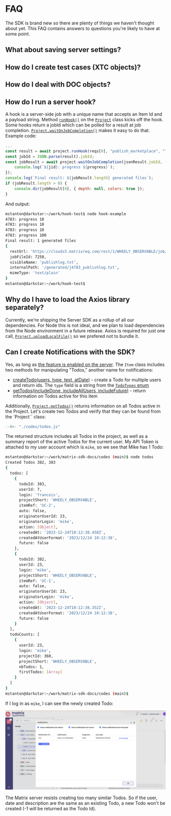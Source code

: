 # FAQ

The SDK is brand new so there are plenty of things we haven't thought about yet.
This FAQ contains answers to questions you're likely to have at some point.

## What about saving server settings?

## How do I create test cases (XTC objects)?

## How do I deal with DOC objects?

## How do I run a server hook?

A hook is a server-side job with a unique name that accepts an Item Id and a
payload string. Method [`runHook()`](reference/classes/serverSdk.Project.html#runHook) on
the [`Project`](reference/classes/serverSdk.Project.html) class kicks off the
hook. Some hooks return a jobId which can be polled for a result at job completion.
[`Project.waitOnJobCompletion()`](reference/classes/serverSdk.Project.html#waitOnJobCompletion)
makes it easy to do that. Example code:

```js
...
const result = await project.runHook(reqs[0], "publish_marketplace", "");
const jobId = JSON.parse(result).jobId;
const jobResult = await project.waitOnJobCompletion(jsonResult.jobId, (jid, progress) => {
    console.log(`${jid}: progress ${progress}`);
});
console.log(`Final result: ${jobResult.length} generated files`);
if (jobResult.length > 0) {
    console.dir(jobResult[0], { depth: null, colors: true });
}
```

And output:

```bash
mstanton@darkstar:~/work/hook-test$ node hook-example
4783: progress 10
4783: progress 10
4783: progress 10
4783: progress 100
Final result: 1 generated files
{
  restUrl: 'https://clouds5.matrixreq.com/rest/1/WHEELY_OBSERVABLE/job/4783/7250',
  jobFileId: 7250,
  visibleName: 'publishlog.txt',
  internalPath: '/generated/j4783_publishlog.txt',
  mimeType: 'text/plain'
}
mstanton@darkstar:~/work/hook-test$
```

## Why do I have to load the Axios library separately?

Currently, we're shipping the Server SDK as a rollup of all our dependencies.
For Node this is not ideal, and we plan to load dependencies from the Node
environment in a future release. Axios is required for just one call,
[`Project.uploadLocalFile()`](reference/classes/serverSdk.Project.html#uploadLocalFile)
so we prefered not to bundle it.

## Can I create Notifications with the SDK?

Yes, as long as [the feature is enabled on the server](https://docs23.matrixreq.com/usv23/notifications-settings). The `Item` class includes two methods for manipulating "Todos," another name for notifications:

* [createTodo(users, type, text, atDate)](reference/classes/serverSdk.Item.html#createTodo) - create a Todo for multiple users and return ids. The `type` field is a string from the [`TodoTypes` enum](reference/enums/serverSdk.TodoTypes.html)
* [getTodos(includeDone, includeAllUsers, includeFuture)](reference/classes/serverSdk.Item.html#getTodos) - return information on Todos active for this item

Additionally, [`Project.getTodos()`](reference/classes/serverSdk.Project.html#getTodos) returns information
on all Todos active in the Project. Let's create two Todos and verify that they can be found from the
`Project`` class:

```js title="todos.js"
--8<- "./codes/todos.js"
```

The returned structure includes all Todos in the project, as well as a summary report of the active
Todos for the current user. My API Token is attached to my user account which is `mike`, so we see that
Mike has 1 Todo:

```bash
mstanton@darkstar:~/work/matrix-sdk-docs/codes (main)$ node todos
Created Todos 382, 383
{
  todos: [
    {
      todoId: 383,
      userId: 7,
      login: 'francois',
      projectShort: 'WHEELY_OBSERVABLE',
      itemRef: 'UC-2',
      auto: false,
      originatorUserId: 23,
      originatorLogin: 'mike',
      action: [Object],
      createdAt: '2023-12-24T10:12:38.458Z',
      createdAtUserFormat: '2023/12/24 10:12:38',
      future: false
    },
    {
      todoId: 382,
      userId: 23,
      login: 'mike',
      projectShort: 'WHEELY_OBSERVABLE',
      itemRef: 'UC-1',
      auto: false,
      originatorUserId: 23,
      originatorLogin: 'mike',
      action: [Object],
      createdAt: '2023-12-24T10:12:38.352Z',
      createdAtUserFormat: '2023/12/24 10:12:38',
      future: false
    }
  ],
  todoCounts: [
    {
      userId: 23,
      login: 'mike',
      projectId: 360,
      projectShort: 'WHEELY_OBSERVABLE',
      nbTodos: 1,
      firstTodos: [Array]
    }
  ]
}
mstanton@darkstar:~/work/matrix-sdk-docs/codes (main)$ 
```

If I log in as `mike`, I can see the newly created Todo:

![Screenshot](img/my-notifications.png)

The Matrix server resists creating too many similar Todos. So if the user, date and
description are the same as an existing Todo, a new Todo won't be created (-1 will be returned as the
Todo Id).